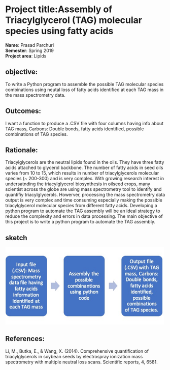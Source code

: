 
# Project title:Assembly of Triacylglycerol (TAG) molecular species using fatty acids
**Name**: Prasad Parchuri <br/>
**Semester**: Spring 2019 <br/>
**Project area**: Lipids

## objective: 
To write a Python program to assemble the possible TAG molecular species combinations using neutal loss of fatty acids identified at each TAG mass in the mass spectrometry data.

## Outcomes:
I want a function to produce a .CSV file with four columns having info about TAG mass, Carbons: Double bonds, fatty acids identified, possible combinations of TAG species.


## Rationale:

Triacylglycerols are the neutral lipids found in the oils. They have three fatty acids attached to glycerol backbone. The number of fatty acids in seed oils varies from 10 to 15, which results in number of triacylglycerols molecular species (~ 200-300) and is very complex. With growing research interest in undersatnding the triacylglycerol biosynthesis in oilseed crops, many scientist across the globe are using mass spectrometry tool to identify and quantifiy triacylglycerols. Howerver, processing the mass spectrometry data output is very complex and time consuming especially making the possible triacylglycerol molecular species from different fatty acids. Developing a python program to automate the TAG assembly will be an ideal strategy to reduce the complexity and errors in data processing. The main objective of this project is to write a python program to automate the TAG assembly.


## sketch
<img src="Sketch.jpg" alt="sketch_image" width="500"/>

## References:

Li, M., Butka, E., & Wang, X. (2014). Comprehensive quantification of triacylglycerols in soybean seeds by electrospray ionization mass spectrometry with multiple neutral loss scans. Scientific reports, 4, 6581.


